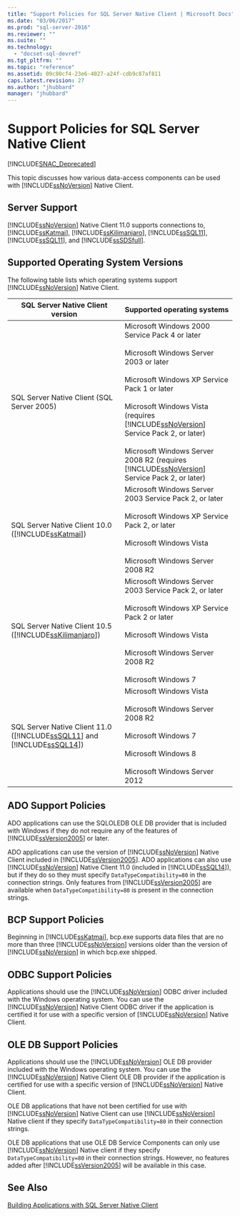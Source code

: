 ```yaml
---
title: "Support Policies for SQL Server Native Client | Microsoft Docs"
ms.date: "03/06/2017"
ms.prod: "sql-server-2016"
ms.reviewer: ""
ms.suite: ""
ms.technology: 
  - "docset-sql-devref"
ms.tgt_pltfrm: ""
ms.topic: "reference"
ms.assetid: 09c80cf4-23e6-4027-a24f-cdb9c87af811
caps.latest.revision: 27
ms.author: "jhubbard"
manager: "jhubbard"
---
```

# Support Policies for SQL Server Native Client
[!INCLUDE[SNAC_Deprecated](../../../a9retired/includes/snac-deprecated.md)]

  This topic discusses how various data-access components can be used with [!INCLUDE[ssNoVersion](../../../a9notintoc/includes/ssnoversion-md.md)] Native Client.  
  
## Server Support  
 [!INCLUDE[ssNoVersion](../../../a9notintoc/includes/ssnoversion-md.md)] Native Client 11.0 supports connections to, [!INCLUDE[ssKatmai](../../../a9notintoc/includes/sskatmai-md.md)], [!INCLUDE[ssKilimanjaro](../../../a9notintoc/includes/sskilimanjaro-md.md)], [!INCLUDE[ssSQL11](../../../a9notintoc/includes/sssql11-md.md)], [!INCLUDE[ssSQL11](../../../a9notintoc/includes/sssql11-md.md)], and [!INCLUDE[ssSDSfull](../../../a9retired/includes/sssdsfull-md.md)].  
  
## Supported Operating System Versions  
 The following table lists which operating systems support [!INCLUDE[ssNoVersion](../../../a9notintoc/includes/ssnoversion-md.md)] Native Client.  
  
|SQL Server Native Client version|Supported operating systems|  
|--------------------------------------|---------------------------------|  
|SQL Server Native Client (SQL Server 2005)|Microsoft Windows 2000 Service Pack 4 or later<br /><br /> Microsoft Windows Server 2003 or later<br /><br /> Microsoft Windows XP Service Pack 1 or later<br /><br /> Microsoft Windows Vista (requires [!INCLUDE[ssNoVersion](../../../a9notintoc/includes/ssnoversion-md.md)] Service Pack 2, or later)<br /><br /> Microsoft Windows Server 2008 R2 (requires [!INCLUDE[ssNoVersion](../../../a9notintoc/includes/ssnoversion-md.md)] Service Pack 2, or later)|  
|SQL Server Native Client 10.0 ([!INCLUDE[ssKatmai](../../../a9notintoc/includes/sskatmai-md.md)])|Microsoft Windows Server 2003 Service Pack 2, or later<br /><br /> Microsoft Windows XP Service Pack 2, or later<br /><br /> Microsoft Windows Vista<br /><br /> Microsoft Windows Server 2008 R2|  
|SQL Server Native Client 10.5 ([!INCLUDE[ssKilimanjaro](../../../a9notintoc/includes/sskilimanjaro-md.md)])|Microsoft Windows Server 2003 Service Pack 2, or later<br /><br /> Microsoft Windows XP Service Pack 2 or later<br /><br /> Microsoft Windows Vista<br /><br /> Microsoft Windows Server 2008 R2<br /><br /> Microsoft Windows 7|  
|SQL Server Native Client 11.0 ([!INCLUDE[ssSQL11](../../../a9notintoc/includes/sssql11-md.md)] and [!INCLUDE[ssSQL14](../../../a9notintoc/includes/sssql14-md.md)])|Microsoft Windows Vista<br /><br /> Microsoft Windows Server 2008 R2<br /><br /> Microsoft Windows 7<br /><br /> Microsoft Windows 8<br /><br /> Microsoft Windows Server 2012|  
  
## ADO Support Policies  
 ADO applications can use the SQLOLEDB OLE DB provider that is included with Windows if they do not require any of the features of [!INCLUDE[ssVersion2005](../../../a9notintoc/includes/ssversion2005-md.md)] or later.  
  
 ADO applications can use the version of [!INCLUDE[ssNoVersion](../../../a9notintoc/includes/ssnoversion-md.md)] Native Client included in [!INCLUDE[ssVersion2005](../../../a9notintoc/includes/ssversion2005-md.md)]. ADO applications can also use [!INCLUDE[ssNoVersion](../../../a9notintoc/includes/ssnoversion-md.md)] Native Client 11.0 (included in [!INCLUDE[ssSQL14](../../../a9notintoc/includes/sssql14-md.md)]), but if they do so they must specify `DataTypeCompatibility=80` in the connection strings. Only features from [!INCLUDE[ssVersion2005](../../../a9notintoc/includes/ssversion2005-md.md)] are available when `DataTypeCompatibility=80` is present in the connection strings.  
  
## BCP Support Policies  
 Beginning in [!INCLUDE[ssKatmai](../../../a9notintoc/includes/sskatmai-md.md)], bcp.exe supports data files that are no more than three [!INCLUDE[ssNoVersion](../../../a9notintoc/includes/ssnoversion-md.md)] versions older than the version of [!INCLUDE[ssNoVersion](../../../a9notintoc/includes/ssnoversion-md.md)] in which bcp.exe shipped.  
  
## ODBC Support Policies  
 Applications should use the [!INCLUDE[ssNoVersion](../../../a9notintoc/includes/ssnoversion-md.md)] ODBC driver included with the Windows operating system. You can use the [!INCLUDE[ssNoVersion](../../../a9notintoc/includes/ssnoversion-md.md)] Native Client ODBC driver if the application is certified it for use with a specific version of [!INCLUDE[ssNoVersion](../../../a9notintoc/includes/ssnoversion-md.md)] Native Client.  
  
## OLE DB Support Policies  
 Applications should use the [!INCLUDE[ssNoVersion](../../../a9notintoc/includes/ssnoversion-md.md)] OLE DB provider included with the Windows operating system. You can use the [!INCLUDE[ssNoVersion](../../../a9notintoc/includes/ssnoversion-md.md)] Native Client OLE DB provider if the application is certified for use with a specific version of [!INCLUDE[ssNoVersion](../../../a9notintoc/includes/ssnoversion-md.md)] Native Client.  
  
 OLE DB applications that have not been certified for use with [!INCLUDE[ssNoVersion](../../../a9notintoc/includes/ssnoversion-md.md)] Native Client can use [!INCLUDE[ssNoVersion](../../../a9notintoc/includes/ssnoversion-md.md)] Native client if they specify `DataTypeCompatibility=80` in their connection strings.  
  
 OLE DB applications that use OLE DB Service Components can only use [!INCLUDE[ssNoVersion](../../../a9notintoc/includes/ssnoversion-md.md)] Native client if they specify `DataTypeCompatibility=80` in their connection strings. However, no features added after [!INCLUDE[ssVersion2005](../../../a9notintoc/includes/ssversion2005-md.md)] will be available in this case.  
  
## See Also  
 [Building Applications with SQL Server Native Client](../../../relational-databases/native-client/applications/building-applications-with-sql-server-native-client.md)  
  
  
